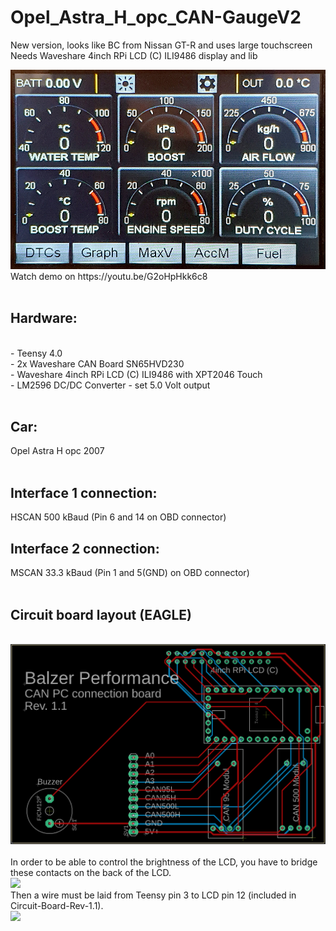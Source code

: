 # Opel_Astra_H_opc_CAN-GaugeV2
New version, looks like BC from Nissan GT-R and uses large touchscreen
Needs Waveshare 4inch RPi LCD (C) ILI9486 display and lib

<img src="home_view.jpg">
<br>
Watch demo on https://youtu.be/G2oHpHkk6c8
<br>
<br>
<h2>Hardware:</h2><br>
 - Teensy 4.0<br>
 - 2x Waveshare CAN Board SN65HVD230<br>
 - Waveshare 4inch RPi LCD (C) ILI9486 with XPT2046 Touch<br>
 - LM2596 DC/DC Converter - set 5.0 Volt output<br>
<br>
<h2>Car:</h2> Opel Astra H opc 2007<br>
<br>
<h2>Interface 1 connection:</h2> HSCAN 500 kBaud (Pin 6 and 14 on OBD connector)<br>
<h2>Interface 2 connection:</h2> MSCAN 33.3 kBaud (Pin 1 and 5(GND) on OBD connector)<br>
<br>
<h2>Circuit board layout (EAGLE)</h2><br>
<img src="Board-Layout.png"><br>
<br>
In order to be able to control the brightness of the LCD, you have to bridge these contacts on the back of the LCD.<br>
<img src="https://www.waveshare.com/w/upload/1/17/3.5inch-RPi-LCD-C-Manual-01.jpg"><br>
Then a wire must be laid from Teensy pin 3 to LCD pin 12 (included in Circuit-Board-Rev-1.1).<br>
<img src="http://www.lcdwiki.com/images/thumb/8/8c/MPI3201-RPi-901.jpg/450px-MPI3201-RPi-901.jpg">
